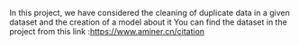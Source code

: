 In this project, we have considered the cleaning of duplicate data in a given dataset and the creation of a model about it 
You can find the dataset in the project from this link :https://www.aminer.cn/citation
